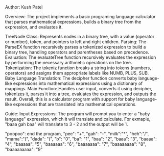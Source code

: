 Author: Kush Patel 

Overview: The project implements a basic programing language calculator that parses mathematical expressions, builds a binary tree from the expression, and evaluates it.

  TreeNode Class: Represents nodes in a binary tree, with a value (operator or number), token, and pointers to left and right children.
  Parsing: The ParseEX function recursively parses a tokenized expression to build a binary tree, handling operators and parentheses based on precedence.
  Evaluation: The evaluateTree function recursively evaluates the expression by performing the necessary arithmetic operations on the tree.
  Tokenization: The tokeniz function breaks a string into tokens (numbers, operators) and assigns them appropriate labels like NUMB, PLUS, SUB.
  Baby Language Translation: The decipher function converts baby language-like expressions into mathematical expressions using a dictionary of mappings.
  Main Function: Handles user input, converts it using decipher, tokenizes it, parses it into a tree, evaluates the expression, and outputs the result.
Overall, this is a calculator program with support for baby language-like expressions that are translated into mathematical operations.

Guide:
Input Expressions: The program will prompt you to enter a "baby language" expression, which it will translate and calculate. For exmaple, "baaa gah baa" will translate to 3 - 2 and the output will be 1.


"poopoo": end the program,
"pee": "+",
"gah": "-",
"milk":"*",
"heh":"/",
"mama":"(",
"dada": ")", 
"b": "0",
"ba": "1",
"baa": "2",
"baaa": "3",
"baaaa": "4",
"baaaaa": "5",
"baaaaaa": "6",
"baaaaaaa": "7",
"baaaaaaaa": "8",
"baaaaaaaaa": "9"

